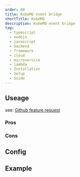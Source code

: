```yaml
---
order: 60
title: KubeMQ event bridge
shortTitle: KubeMQ
description: KubeMQ event bridge
tag:
  - typescript
  - nodejs
  - javascript
  - backend
  - framework
  - cloud
  - microservice
  - lambda
  - Installation
  - Setup
  - Guide
---
```


## Useage

see: [Github feature request](https://github.com/sebastianwessel/purista/issues/64)

### Pros

### Cons

## Config

## Example
